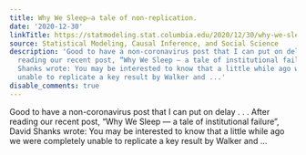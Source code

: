 ```yaml
---
title: Why We Sleep—a tale of non-replication.
date: '2020-12-30'
linkTitle: https://statmodeling.stat.columbia.edu/2020/12/30/why-we-sleep-a-tale-of-non-replication/
source: Statistical Modeling, Causal Inference, and Social Science
description: 'Good to have a non-coronavirus post that I can put on delay . . . After
  reading our recent post, “Why We Sleep — a tale of institutional failure”, David
  Shanks wrote: You may be interested to know that a little while ago we were completely
  unable to replicate a key result by Walker and ...'
disable_comments: true
---
```

Good to have a non-coronavirus post that I can put on delay . . . After reading our recent post, “Why We Sleep — a tale of institutional failure”, David Shanks wrote: You may be interested to know that a little while ago we were completely unable to replicate a key result by Walker and ...